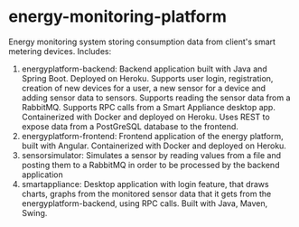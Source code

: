 # energy-monitoring-platform
Energy monitoring system storing consumption data from client's smart metering devices.
Includes:
1. energyplatform-backend: Backend application built with Java and Spring Boot. Deployed on Heroku. Supports user login, registration, creation of new devices for a user, a new sensor for a device and adding sensor data to sensors.  Supports reading the sensor data from a RabbitMQ. Supports RPC calls from a Smart Appliance desktop app. Containerized with Docker and deployed on Heroku. Uses REST to expose data from a PostGreSQL database to the frontend.
2. energyplatform-frontend: Frontend application of the energy platform, built with Angular. Containerized with Docker and deployed on Heroku.
3. sensorsimulator: Simulates a sensor by reading values from a file and posting them to a RabbitMQ in order to be processed by the backend application
4. smartappliance: Desktop application with login feature, that draws charts, graphs from the monitored sensor data that it gets from the energyplatform-backend, using RPC calls. Built with Java, Maven, Swing.
